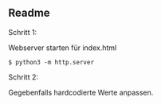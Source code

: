 
## Readme

Schritt 1:

Webserver starten für index.html

`$ python3 -m http.server`

Schritt 2:

Gegebenfalls hardcodierte Werte anpassen.


